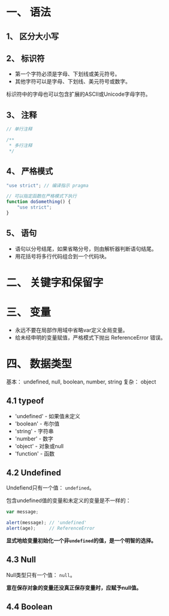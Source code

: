 # 一、 语法
## 1、 区分大小写
## 2、 标识符
* 第一个字符必须是字母、下划线或美元符号。
* 其他字符可以是字母、下划线、美元符号或数字。

标识符中的字母也可以包含扩展的ASCII或Unicode字母字符。  

## 3、 注释
```js
// 单行注释

/**
 * 多行注释
 */
```

## 4、 严格模式
```js
"use strict"; // 编译指示 pragma

// 可以指定函数在严格模式下执行
function doSomething() {
    "use strict";
}
```

## 5、 语句
* 语句以分号结尾，如果省略分号，则由解析器判断语句结尾。
* 用花括号将多行代码组合到一个代码块。

# 二、 关键字和保留字

# 三、 变量
* 永远不要在局部作用域中省略var定义全局变量。  
* 给未经申明的变量赋值，严格模式下抛出 ReferenceError 错误。

# 四、 数据类型
基本： undefined, null, boolean, number, string
复杂： object

## 4.1 typeof
* 'undefined' - 如果值未定义
* 'boolean' - 布尔值
* 'string' - 字符串
* 'number' - 数字
* 'object' - 对象或null
* 'function' - 函数

## 4.2 Undefined
Undefiend只有一个值： `undefined`。  

包含undefined值的变量和未定义的变量是不一样的：  
```js
var message;

alert(message); // 'undefined'
alert(age);     // ReferenceError
```

**显式地给变量初始化一个非`undefined`的值，是一个明智的选择。**  

## 4.3 Null
Null类型只有一个值： `null`。  

**意在保存对象的变量还没真正保存变量时，应赋予null值。**  

## 4.4 Boolean
